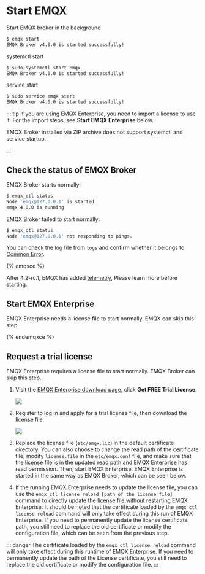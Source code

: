 # Start EMQX

Start EMQX broker in the background

```bash
$ emqx start
EMQX Broker v4.0.0 is started successfully!
```

systemctl start

```bash
$ sudo systemctl start emqx
EMQX Broker v4.0.0 is started successfully!
```

service start

```bash
$ sudo service emqx start
EMQX Broker v4.0.0 is started successfully!
```

::: tip
If you are using EMQX Enterprise, you need to import a license to use it. For the import steps, see **Start EMQX Enterprise** below.

EMQX Broker installed via ZIP archive does not support systemctl and service startup.

:::


## Check the status of EMQX Broker

EMQX Broker starts normally:

```bash
$ emqx_ctl status
Node 'emqx@127.0.0.1' is started
emqx 4.0.0 is running
```

EMQX Broker failed to start normally:

```bash
$ emqx_ctl status
Node 'emqx@127.0.0.1' not responding to pings。
```

You can check the log file from [`logs`](./directory.md) and confirm whether it belongs to [Common Error](../faq/error.md#).

{% emqxce %}

After 4.2-rc.1, EMQX has added [telemetry](../advanced/telemetry.md), Please learn more before starting.

## Start EMQX Enterprise
EMQX Enterprise needs a license file to start normally. EMQX can skip this step.

{% endemqxce %}


## Request a trial license

EMQX Enterprise requires a license file to start normally. EMQX Broker can skip this step.

1. Visit the [EMQX Enterprise download page](https://www.emqx.io/downloads), click **Get FREE Trial License**.

    ![](./static/WX20200210-153301@2x.png)

2. Register to log in and apply for a trial license file, then download the license file.

    ![](./static/WX20200210-153822@2x.png)

3. Replace the license file (`etc/emqx.lic`) in the default certificate directory. You can also choose to change the read path of the certificate file, modify `license.file` in the `etc/emqx.conf` file, and make sure that the license file is in the updated read path and EMQX Enterprise has read permission. Then, start EMQX Enterprise. EMQX Enterprise is started in the same way as EMQX Broker, which can be seen below.

2. If the running EMQX Enterprise needs to update the license file, you can use the `emqx_ctl license reload [path of the license file]` command to directly update the license file without restarting EMQX Enterprise. It should be noted that the certificate loaded by the `emqx_ctl license reload` command will only take effect during this run of EMQX Enterprise. If you need to permanently update the license certificate path, you still need to replace the old certificate or modify the configuration file, which can be seen from the previous step.


::: danger
The certificate loaded by the `emqx_ctl license reload` command will only take effect during this runtime of EMQX Enterprise. If you need to permanently update the path of the License certificate, you still need to replace the old certificate or modify the configuration file.
:::
